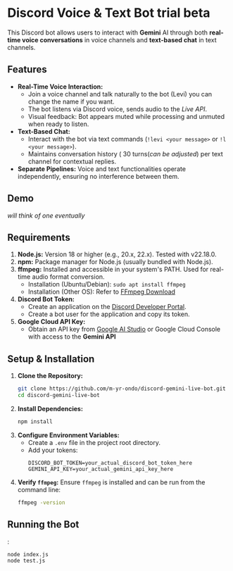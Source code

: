 # Discord Voice & Text Bot trial beta

This Discord bot allows users to interact with  **Gemini** AI through both **real-time voice conversations** in voice channels and **text-based chat** in text channels.

## Features

*   **Real-Time Voice Interaction:**
    *   Join a voice channel and talk naturally to the bot (Levi) you can change the name if you want.
    *   The bot listens via Discord voice, sends audio to the *Live API*.
    *   Visual feedback: Bot appears muted while processing and unmuted when ready to listen.
*   **Text-Based Chat:**
    *   Interact with the bot via text commands (`!levi <your message>` or `!l <your message>`).
    *   Maintains conversation history ( 30 turns(*can be adjusted*) per text channel for contextual replies.
*   **Separate Pipelines:** Voice and text functionalities operate independently, ensuring no interference between them.

## Demo

*will think of one eventually*

## Requirements

1.  **Node.js:** Version 18 or higher (e.g., 20.x, 22.x). Tested with v22.18.0.
2.  **npm:** Package manager for Node.js (usually bundled with Node.js).
3.  **ffmpeg:** Installed and accessible in your system's PATH. Used for real-time audio format conversion.
    *   Installation (Ubuntu/Debian): `sudo apt install ffmpeg`
    *   Installation (Other OS): Refer to [FFmpeg Download](https://ffmpeg.org/download.html)
4.  **Discord Bot Token:**
    *   Create an application on the [Discord Developer Portal](https://discord.com/developers/applications).
    *   Create a bot user for the application and copy its token.
5.  **Google Cloud API Key:**
    *   Obtain an API key from [Google AI Studio](https://aistudio.google.com/) or Google Cloud Console with access to the **Gemini API**

## Setup & Installation

1.  **Clone the Repository:**
    ```bash
    git clone https://github.com/m-yr-ondo/discord-gemini-live-bot.git
    cd discord-gemini-live-bot
    ```
2.  **Install Dependencies:**
    ```bash
    npm install
    ```
3.  **Configure Environment Variables:**
    *   Create a `.env` file in the project root directory.
    *   Add your tokens:
        ```
        DISCORD_BOT_TOKEN=your_actual_discord_bot_token_here
        GEMINI_API_KEY=your_actual_gemini_api_key_here
        ```
4.  **Verify `ffmpeg`:**
    Ensure `ffmpeg` is installed and can be run from the command line:
    ```bash
    ffmpeg -version
    ```

## Running the Bot

:

```bash
node index.js
node test.js

